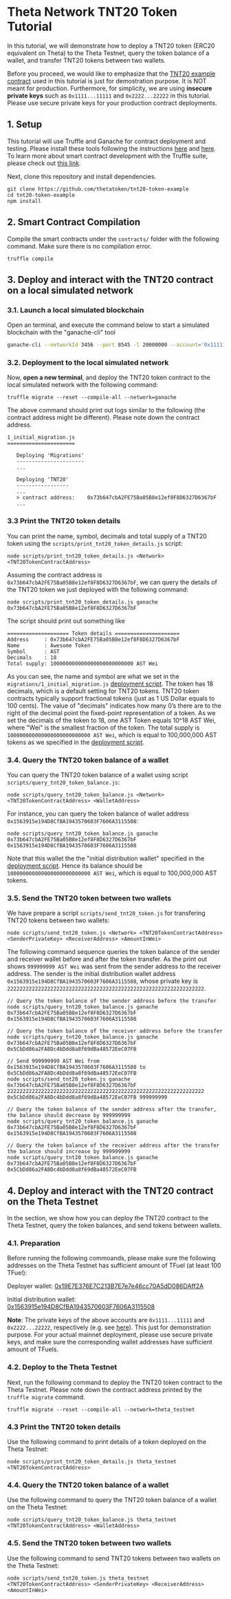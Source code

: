 # Theta Network TNT20 Token Tutorial

In this tutorial, we will demonstrate how to deploy a TNT20 token (ERC20 equivalent on Theta) to the Theta Testnet, query the token balance of a wallet, and transfer TNT20 tokens between two wallets. 

Before you proceed, we would like to emphasize that the [TNT20 example contract](./contracts/TNT20.sol) used in this tutorial is just for demostration purpose. It is NOT meant for production. Furthermore, for simplicity, we are using **insecure private keys** such as `0x1111...11111` and `0x2222...22222` in this tutorial. Please use secure private keys for your production contract deployments.

## 1. Setup

This tutorial will use Truffle and Ganache for contract deployment and testing. Please install these tools following the instructions [here](https://trufflesuite.com/docs/truffle/getting-started/installation/) and [here](https://www.trufflesuite.com/ganache). To learn more about smart contract development with the Truffle suite, please check out [this link](https://trufflesuite.com/tutorial/).

Next, clone this repository and install dependencies.

```
git clone https://github.com/thetatoken/tnt20-token-example
cd tnt20-token-example
npm install
```

## 2. Smart Contract Compilation

Compile the smart contracts under the `contracts/` folder with the following command. Make sure there is no compilation error.

```
truffle compile
```

## 3. Deploy and interact with the TNT20 contract on a local simulated network

### 3.1. Launch a local simulated blockchain

Open an terminal, and execute the command below to start a simulated blockchain with the "ganache-cli" tool

```bash
ganache-cli --networkId 3456 --port 8545 -l 20000000 --account='0x1111111111111111111111111111111111111111111111111111111111111111',10000000000000000000000 --account='0x2222222222222222222222222222222222222222222222222222222222222222',10000000000000000000000 --account='0x3333333333333333333333333333333333333333333333333333333333333333',10000000000000000000000 --account='0x4444444444444444444444444444444444444444444444444444444444444444',10000000000000000000000 --account='0x5555555555555555555555555555555555555555555555555555555555555555',10000000000000000000000 --account='0x6666666666666666666666666666666666666666666666666666666666666666',10000000000000000000000 --account='0x7777777777777777777777777777777777777777777777777777777777777777',10000000000000000000000 --account='0x8888888888888888888888888888888888888888888888888888888888888888',10000000000000000000000 --account='0x9999999999999999999999999999999999999999999999999999999999999999',10000000000000000000000 --account='0x1000000000000000000000000000000000000000000000000000000000000000',10000000000000000000000
```

### 3.2. Deployment to the local simulated network

Now, **open a new terminal**, and deploy the TNT20 token contract to the local simulated network with the following command:

```
truffle migrate --reset --compile-all --network=ganache
```

The above command should print out logs similar to the following (the contract address might be different). Please note down the contract address. 

```
1_initial_migration.js
======================

   Deploying 'Migrations'
   ----------------------
   ...

   Deploying 'TNT20'
   -----------------
   ...
   > contract address:    0x73b647cbA2FE75Ba05B8e12ef8F8D6327D6367bF
   ...

```

### 3.3 Print the TNT20 token details

You can print the name, symbol, decimals and total supply of a TNT20 token using the `scripts/print_tnt20_token_details.js` script:

```
node scripts/print_tnt20_token_details.js <Network> <TNT20TokenContractAddress>
```

Assuming the contract address is `0x73b647cbA2FE75Ba05B8e12ef8F8D6327D6367bF`, we can query the details of the TNT20 token we just deployed with the following command:

```
node scripts/print_tnt20_token_details.js ganache 0x73b647cbA2FE75Ba05B8e12ef8F8D6327D6367bF
```

The script should print out something like

```
==================== Token details =====================
Address     : 0x73b647cbA2FE75Ba05B8e12ef8F8D6327D6367bF
Name        : Awesome Token
Symbol      : AST
Decimals    : 18
Total supply: 100000000000000000000000000 AST Wei
```

As you can see, the name and symbol are what we set in the `migrations/1_initial_migration.js` [deployment script](./migrations/1_initial_migration.js). The token has 18 decimals, which is a default setting for TNT20 tokens. TNT20 token contracts typically support fractional tokens (just as 1 US Dollar equals to 100 cents). The value of "decimals" indicates how many 0’s there are to the right of the decimal point the fixed-point representation of a token. As we set the decimals of the token to 18, one AST Token equals 10^18 AST Wei, where "Wei" is the smallest fraction of the token. The total supply is `100000000000000000000000000 AST Wei`, which is equal to 100,000,000 AST tokens as we specified in the [deployment script](./migrations/1_initial_migration.js).

### 3.4. Query the TNT20 token balance of a wallet

You can query the TNT20 token balance of a wallet using script `scripts/query_tnt20_token_balance.js`:

```
node scripts/query_tnt20_token_balance.js <Network> <TNT20TokenContractAddress> <WalletAddress>
```

For instance, you can query the token balance of wallet address `0x1563915e194D8CfBA1943570603F7606A3115508`:

```
node scripts/query_tnt20_token_balance.js ganache 0x73b647cbA2FE75Ba05B8e12ef8F8D6327D6367bF 0x1563915e194D8CfBA1943570603F7606A3115508
```

Note that this wallet the the "initial distribution wallet" specified in the [deployment script](./migrations/1_initial_migration.js). Hence its balance should be `100000000000000000000000000 AST Wei`, which is equal to 100,000,000 AST tokens.

### 3.5. Send the TNT20 token between two wallets

We have prepare a script `scripts/send_tnt20_token.js` for transfering TNT20 tokens between two wallets:

```
node scripts/send_tnt20_token.js <Network> <TNT20TokenContractAddress> <SenderPrivateKey> <ReceiverAddress> <AmountInWei>
```

The following command sequence queries the token balance of the sender and receiver wallet before and after the token transfer. As the print out shows `999999999 AST Wei` was sent from the sender address to the receiver address. The sender is the initial distribution wallet address `0x1563915e194D8CfBA1943570603F7606A3115508`, whose private key is `2222222222222222222222222222222222222222222222222222222222222222`.

```
// Query the token balance of the sender address before the transfer
node scripts/query_tnt20_token_balance.js ganache 0x73b647cbA2FE75Ba05B8e12ef8F8D6327D6367bF 0x1563915e194D8CfBA1943570603F7606A3115508

// Query the token balance of the receiver address before the transfer
node scripts/query_tnt20_token_balance.js ganache 0x73b647cbA2FE75Ba05B8e12ef8F8D6327D6367bF 0x5CbDd86a2FA8Dc4bDdd8a8f69dBa48572EeC07FB

// Send 999999999 AST Wei from 0x1563915e194D8CfBA1943570603F7606A3115508 to 0x5CbDd86a2FA8Dc4bDdd8a8f69dBa48572EeC07FB
node scripts/send_tnt20_token.js ganache 0x73b647cbA2FE75Ba05B8e12ef8F8D6327D6367bF 2222222222222222222222222222222222222222222222222222222222222222 0x5CbDd86a2FA8Dc4bDdd8a8f69dBa48572EeC07FB 999999999

// Query the token balance of the sender address after the transfer, the balance should decrease by 999999999
node scripts/query_tnt20_token_balance.js ganache 0x73b647cbA2FE75Ba05B8e12ef8F8D6327D6367bF 0x1563915e194D8CfBA1943570603F7606A3115508

// Query the token balance of the receiver address after the transfer the balance should increase by 999999999
node scripts/query_tnt20_token_balance.js ganache 0x73b647cbA2FE75Ba05B8e12ef8F8D6327D6367bF 0x5CbDd86a2FA8Dc4bDdd8a8f69dBa48572EeC07FB
```

## 4. Deploy and interact with the TNT20 contract on the Theta Testnet

In the section, we show how you can deploy the TNT20 contract to the Theta Testnet, query the token balances, and send tokens between wallets.

### 4.1. Preparation

Before running the following commoands, please make sure the following addresses on the Theta Testnet has sufficient amount of TFuel (at least 100 TFuel):

Deployer wallet: [0x19E7E376E7C213B7E7e7e46cc70A5dD086DAff2A](https://testnet-explorer.thetatoken.org/account/0x19E7E376E7C213B7E7e7e46cc70A5dD086DAff2A)

Initial distribution wallet: [0x1563915e194D8CfBA1943570603F7606A3115508](https://testnet-explorer.thetatoken.org/account/0x1563915e194D8CfBA1943570603F7606A3115508)

**Note**: The private keys of the above accounts are `0x1111...11111` and `0x2222...22222`, respectively (e.g. see [here]()). This just for demonstration purpose. For your actual mainnet deployment, please use secure private keys, and make sure the corresponding wallet addresses have sufficient amount of TFuels.

### 4.2. Deploy to the Theta Testnet

Next, run the following command to deploy the TNT20 token contract to the Theta Testnet. Please note down the contract address printed by the `truffle migrate` command.

```
truffle migrate --reset --compile-all --network=theta_testnet
```

### 4.3 Print the TNT20 token details

Use the following command to print details of a token deployed on the Theta Testnet:

```
node scripts/print_tnt20_token_details.js theta_testnet <TNT20TokenContractAddress>
```

### 4.4. Query the TNT20 token balance of a wallet

Use the following command to query the TNT20 token balance of a wallet on the Theta Testnet:

```
node scripts/query_tnt20_token_balance.js theta_testnet <TNT20TokenContractAddress> <WalletAddress>
```

### 4.5. Send the TNT20 token between two wallets

Use the following command to send TNT20 tokens between two wallets on the Theta Testnet:

```
node scripts/send_tnt20_token.js theta_testnet <TNT20TokenContractAddress> <SenderPrivateKey> <ReceiverAddress> <AmountInWei>
```
